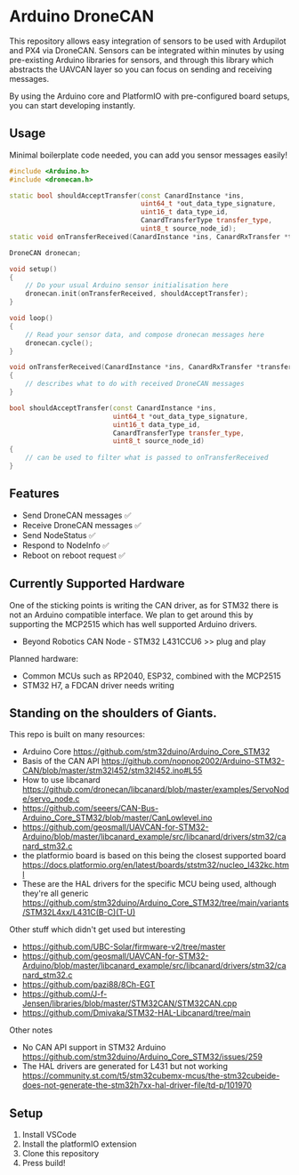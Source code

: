 # Arduino DroneCAN

This repository allows easy integration of sensors to be used with Ardupilot and PX4 via DroneCAN. Sensors can be integrated within minutes by using pre-existing Arduino libraries for sensors, and through this library which abstracts the UAVCAN layer so you can focus on sending and receiving messages.

By using the Arduino core and PlatformIO with pre-configured board setups, you can start developing instantly.

## Usage

Minimal boilerplate code needed, you can add you sensor messages easily!

```cpp
#include <Arduino.h>
#include <dronecan.h>

static bool shouldAcceptTransfer(const CanardInstance *ins,
                                 uint64_t *out_data_type_signature,
                                 uint16_t data_type_id,
                                 CanardTransferType transfer_type,
                                 uint8_t source_node_id);
static void onTransferReceived(CanardInstance *ins, CanardRxTransfer *transfer);

DroneCAN dronecan;

void setup()
{
    // Do your usual Arduino sensor initialisation here
    dronecan.init(onTransferReceived, shouldAcceptTransfer);
}

void loop()
{
    // Read your sensor data, and compose dronecan messages here
    dronecan.cycle();
}

void onTransferReceived(CanardInstance *ins, CanardRxTransfer *transfer)
{
    // describes what to do with received DroneCAN messages
}

bool shouldAcceptTransfer(const CanardInstance *ins,
                          uint64_t *out_data_type_signature,
                          uint16_t data_type_id,
                          CanardTransferType transfer_type,
                          uint8_t source_node_id)
{
    // can be used to filter what is passed to onTransferReceived
}
```


## Features
- Send DroneCAN messages ✅
- Receive DroneCAN messages ✅
- Send NodeStatus ✅
- Respond to NodeInfo ✅
- Reboot on reboot request ✅

## Currently Supported Hardware
One of the sticking points is writing the CAN driver, as for STM32 there is not an Arduino compatible interface. We plan to get around this by supporting the MCP2515 which has well supported Arduino drivers.

- Beyond Robotics CAN Node - STM32 L431CCU6 >> plug and play

Planned hardware:
- Common MCUs such as RP2040, ESP32, combined with the MCP2515
- STM32 H7, a FDCAN driver needs writing



## Standing on the shoulders of Giants.

This repo is built on many resources:
- Arduino Core https://github.com/stm32duino/Arduino_Core_STM32
- Basis of the CAN API https://github.com/nopnop2002/Arduino-STM32-CAN/blob/master/stm32l452/stm32l452.ino#L55
- How to use libcanard https://github.com/dronecan/libcanard/blob/master/examples/ServoNode/servo_node.c
- https://github.com/seeers/CAN-Bus-Arduino_Core_STM32/blob/master/CanLowlevel.ino
- https://github.com/geosmall/UAVCAN-for-STM32-Arduino/blob/master/libcanard_example/src/libcanard/drivers/stm32/canard_stm32.c
- the platformio board is based on this being the closest supported board https://docs.platformio.org/en/latest/boards/ststm32/nucleo_l432kc.html
- These are the HAL drivers for the specific MCU being used, although they're all generic https://github.com/stm32duino/Arduino_Core_STM32/tree/main/variants/STM32L4xx/L431C(B-C)(T-U)


Other stuff which didn't get used but interesting 
- https://github.com/UBC-Solar/firmware-v2/tree/master
- https://github.com/geosmall/UAVCAN-for-STM32-Arduino/blob/master/libcanard_example/src/libcanard/drivers/stm32/canard_stm32.c
- https://github.com/pazi88/8Ch-EGT
- https://github.com/J-f-Jensen/libraries/blob/master/STM32CAN/STM32CAN.cpp
- https://github.com/Dmivaka/STM32-HAL-Libcanard/tree/main


Other notes
- No CAN API support in STM32 Arduino https://github.com/stm32duino/Arduino_Core_STM32/issues/259
- The HAL drivers are generated for L431 but not working https://community.st.com/t5/stm32cubemx-mcus/the-stm32cubeide-does-not-generate-the-stm32h7xx-hal-driver-file/td-p/101970


## Setup

1. Install VSCode
2. Install the platformIO extension
3. Clone this repository
4. Press build!


